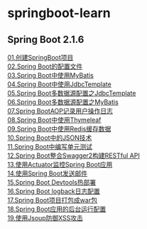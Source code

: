 # springboot-learn


## Spring Boot 2.1.6
[01.创建SpringBoot项目](https://tengxt.github.io/2019/07/30/%E5%88%9B%E5%BB%BASpring-Boot%E9%A1%B9%E7%9B%AE/)<br/>
[02.Spring Boot的配置文件](https://tengxt.github.io/2019/07/30/Spring-Boot%E7%9A%84%E9%85%8D%E7%BD%AE%E6%96%87%E4%BB%B6/)<br/>
[03.Spring Boot中使用MyBatis](https://tengxt.github.io/2019/08/01/Spring-Boot%E4%B8%AD%E4%BD%BF%E7%94%A8-MyBatis/)<br/>
[04.Spring Boot中使用JdbcTemplate](https://tengxt.github.io/2019/08/01/Spring-Boot%E4%B8%AD%E4%BD%BF%E7%94%A8-JdbcTemplate/)<br/>
[05.Spring Boot多数据源配置之JdbcTemplate](https://tengxt.github.io/2019/08/01/Spring-Boot-%E5%A4%9A%E6%95%B0%E6%8D%AE%E6%BA%90%E9%85%8D%E7%BD%AE%E4%B9%8BJdbcTemplate/)<br/>
[06.Spring Boot多数据源配置之MyBatis](https://tengxt.github.io/2019/08/07/Spring-Boot-%E5%A4%9A%E6%95%B0%E6%8D%AE%E6%BA%90%E9%85%8D%E7%BD%AE%E4%B9%8BMyBatis/)<br/>
[07.Spring BootAOP记录用户操作日志](https://tengxt.github.io/2019/08/07/Spring-Boot-AOP%E8%AE%B0%E5%BD%95%E7%94%A8%E6%88%B7%E6%93%8D%E4%BD%9C%E6%97%A5%E5%BF%97/)<br/>
[08.Spring Boot中使用Thymeleaf](https://tengxt.github.io/2019/08/08/Spring-Boot-%E4%B8%AD%E4%BD%BF%E7%94%A8-Thymeleaf/)<br/>
[09.Spring Boot中使用Redis缓存数据](https://tengxt.github.io/2019/08/14/Spring-Boot-%E4%B8%AD%E4%BD%BF%E7%94%A8Redis%E7%BC%93%E5%AD%98%E6%95%B0%E6%8D%AE/)<br/>
[10.Spring Boot中的JSON技术](https://tengxt.github.io/2019/08/15/Spring-Boot%E4%B8%AD%E7%9A%84JSON%E6%8A%80%E6%9C%AF/)<br/>
[11.Spring Boot中编写单元测试](https://tengxt.github.io/2019/08/16/Spring-Boot%E4%B8%AD%E7%BC%96%E5%86%99%E5%8D%95%E5%85%83%E6%B5%8B%E8%AF%95/)<br/>
[12.Spring Boot整合Swagger2构建RESTful API](https://tengxt.github.io/2019/08/18/Spring-Boot%E6%95%B4%E5%90%88Swagger2/)<br/>
[13.使用Actuator监控Spring Boot应用](https://tengxt.github.io/2019/08/20/%E4%BD%BF%E7%94%A8Actuator%E7%9B%91%E6%8E%A7Spring-Boot%E5%BA%94%E7%94%A8/)<br/>
[14.使用Spring Boot发送邮件](https://tengxt.github.io/2019/08/21/%E4%BD%BF%E7%94%A8Spring-Boot%E5%8F%91%E9%80%81%E9%82%AE%E4%BB%B6/)<br/>
[15.Spring Boot Devtools热部署](https://tengxt.github.io/2019/08/22/Spring-Boot-Devtools%E7%83%AD%E9%83%A8%E7%BD%B2/)<br/>
[16.Spring Boot logback日志配置](https://tengxt.github.io/2019/08/26/Spring-Boot-logback日志配置/)<br/>
[17.Spring Boot项目打包成war包](https://tengxt.github.io/2019/08/27/Spring-Boot%E9%A1%B9%E7%9B%AE%E6%89%93%E5%8C%85%E6%88%90war%E5%8C%85/)<br/>
[18.Spring Boot应用的后台运行配置](https://tengxt.github.io/2019/08/28/Spring-Boot应用的后台运行配置/)<br/>
[19.使用Jsoup防御XSS攻击](https://tengxt.github.io/2019/09/19/使用Jsoup防御XSS攻击/)<br/>